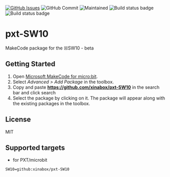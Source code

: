 [![GitHub Issues](https://img.shields.io/github/issues/xinabox/pxt-SW10.svg)](https://github.com/xinabox/pxt-SW10/issues) 
![GitHub Commit](https://img.shields.io/github/last-commit/xinabox/pxt-SW10) 
![Maintained](https://img.shields.io/maintenance/yes/2020) 
![Build status badge](https://github.com/xinabox/pxt-SW10/workflows/maker/badge.svg)
![Build status badge](https://github.com/xinabox/pxt-SW10/workflows/microbit/badge.svg)
# pxt-SW10
MakeCode package for the ☒SW10 - beta

## Getting Started

1. Open [Microsoft MakeCode for micro:bit](https://makecode.microbit.org).
2. Select *Advanced > Add Package* in the toolbox.
3. Copy and paste **https://github.com/xinabox/pxt-SW10** in the search bar and click search
4. Select the package by clicking on it. The package will appear along with the existing packages in the toolbox.

## License

MIT

## Supported targets

* for PXT/microbit
```package
SW10=github:xinabox/pxt-SW10
```
